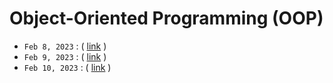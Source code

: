 # Object-Oriented Programming (OOP)

- `Feb 8, 2023` : ( [link](https://zoom.us/rec/play/Q7SN5SY1C_ydd4xoW6OXYxFfKR4hODOiAQFycay4yiuB2E4JFPVPo_zUkQMHWcjGX0X6nsiODohSdkom.QdiXoYAVxQSH8_d9) )
- `Feb 9, 2023` : ( [link](https://zoom.us/rec/play/1ZP5d8m3Ulo_4Hv2QBloDMwrXOh-wUw4t9e59P4U2AfJzkZ2DTtjkX_AClzTvug-SPqBMwLFROPYB5Iy.yjfb4iSAM_NRRe71) )
- `Feb 10, 2023` : ( [link](https://zoom.us/rec/play/94MY_jqSzm8PCaoC5cIK84EGRpvD93WVsZptANov7RYA-p-QrrvN8ZGjP_AjrO5tA9W9KH2G_4MwmyFO.mRfnHe_qtbXPUlem) )